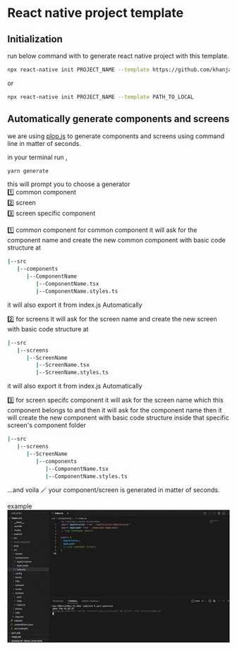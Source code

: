 
# React native project template

## Initialization

run below command with to generate react native project with this template.

```bash
npx react-native init PROJECT_NAME --template https://github.com/khanjandobariya/react-native-template
```
or
```bash
npx react-native init PROJECT_NAME --template PATH_TO_LOCAL
```

## Automatically generate components and screens

we are using [plop.js](https://plopjs.com/) to generate components and screens using command line in matter of seconds.

in your terminal run ,
```bash
yarn generate
```
this will prompt you to choose a generator  
1️⃣ common component\
2️⃣ screen\
3️⃣ screen specific component 


1️⃣ common component for common component it will ask for the component name and create the new common component with basic code structure at
```bash
|--src
   |--components
      |--ComponentName
         |--ComponentName.tsx
         |--ComponentName.styles.ts
```
it will also export it from index.js Automatically

2️⃣ for screens it will ask for the screen name and create the new screen with basic code structure at    
```bash
|--src
   |--screens
      |--ScreenName
         |--ScreenName.tsx
         |--ScreenName.styles.ts
```
it will also export it from index.js Automatically

3️⃣ for screen specifc component it will ask for the screen name which this component belongs to and then it will ask for the component name then it will create the new component with basic code structure inside that specific screen's component folder   
```bash
|--src
   |--screens
      |--ScreenName
         |--components
            |--ComponentName.tsx
            |--ComponentName.styles.ts
```

...and voila 🪄 your component/screen is generated in matter of seconds.

example\
![Example gif](https://github.com/khanjandobariya/react-native-template/blob/main/shots/plopExample.gif)